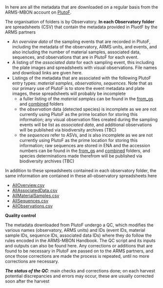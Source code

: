 In here are all the metadata that are downloaded on a regular basis from the ARMS-MBON account on [PlutoF](https://app.plutof.ut.ee/study/view/81139). 

The organisation of folders is by Observatory. **In each Observatory folder** are spreadsheets (CSV) that contain the metadata provided in PluotF by the ARMS partners
* An _overview data_ of the sampling events that are recorded in PlutoF, including the metadata of the observatory, ARMS units, and events, and also including the number of material samples, associated data, sequences, and observations that are in PlutoF for each event.
* A listing of the _associated data_ for each sampling event, this including the plate images and spreadsheets with visual observations. File names and download links are given here. 
* Listings of the metadata that are associated with the following PlutoF entry types: _material samples_, _observations_, _sequences_. Note that as our primary use of PlutoF is to store the event metadata and plate images, these spreadsheets will probably be incomplete
  * a fuller listing of the _material samples_ can be found in the [from_gs](https://github.com/arms-mbon/data_workspace/tree/main/qualitycontrolled_data/from_gs) and [combined](https://github.com/arms-mbon/data_workspace/tree/main/qualitycontrolled_data/combined) folders
  * the _observation_ data (detected species) is incomplete as we are not currently using PlutoF as the prime location for storing this information; any visual observation files created during the sampling events will be list as _associated data_, and additional observations will be published via biodiversity archives (TBC)
  * the _sequences_ refer to ASVs, and is also incomplete as we are not currently using PlutoF as the prime location for storing this information; raw sequences are stored in ENA and the accession numbers can be found in the [from_gs](https://github.com/arms-mbon/Data/tree/main/QualityControlledData/FromGS) and [combined](https://github.com/arms-mbon/data_workspace/tree/main/qualitycontrolled_data/combined) folders, and species determinations made therefrom will be published via biodiversity archives (TBC)

In addition to these spreadsheets contained in each observatory folder, the same information are contained in these all-observatory spreadsheets here 
* [AllOverview.csv](https://github.com/arms-mbon/data_workspace/blob/main/qualitycontrolled_data/from_plutof/AllOverview.csv)
* [AllAssociatedData.csv](https://github.com/arms-mbon/data_workspace/blob/main/qualitycontrolled_data/from_plutof/AllAssociatedData.csv)
* [AllMaterialSamples.csv](https://github.com/arms-mbon/data_workspace/blob/main/qualitycontrolled_data/from_plutof/AllMaterialSamples.csv)
* [AllSequences.csv](https://github.com/arms-mbon/Data/data_workspace/main/qualitycontrolled_data/from_plutof/AllSequences.csv)
* [AllObservations.csv](https://github.com/arms-mbon/data_workspace/blob/main/qualitycontrolled_data/from_plutof/AllObservations.csv)


**Quality control**

The metadata downloaded from PlutoF undergo a QC, which modifies the various names (observatory, ARMS units) and IDs (event IDs, material sample IDs, sequence IDs, associated data IDs) where they do follow the rules encoded in the ARMS-MBON Handbook. The QC script and its inputs and outputs can also be found here. Any corrections or additions that are found to be necessary in PlutoF are passed on to the ARMS partners, and once those corrections are made the process is repeated, until no more corrections are necessary. 

_**The status of the QC**_: main checks and corrections done; on each harvest potential discrepancies and errors may occur, these are usually corrected soon after the harvest

